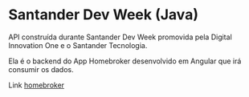 # Santander Dev Week (Java)

API construída durante Santander Dev Week promovida pela Digital Innovation One e o Santander Tecnologia.

Ela é o backend do App Homebroker desenvolvido em Angular que irá consumir os dados.

Link [homebroker]()